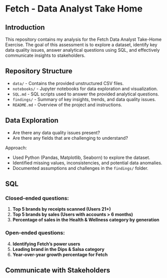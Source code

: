 # Fetch - Data Analyst Take Home

## Introduction
This repository contains my analysis for the Fetch Data Analyst Take-Home Exercise. The goal of this assessment is to explore a dataset, identify key data quality issues, answer analytical questions using SQL, and effectively communicate insights to stakeholders.

## Repository Structure
- `data/` - Contains the provided unstructured CSV files.
- `notebooks/` - Jupyter notebooks for data exploration and visualization.
- `SQL.md` - SQL scripts used to answer the provided analytical questions.
- `findings/` - Summary of key insights, trends, and data quality issues.
- `README.md` - Overview of the project and instructions.

## Data Exploration
- Are there any data quality issues present?
- Are there any fields that are challenging to understand?

Approach:
- Used Python (Pandas, Matplotlib, Seaborn) to explore the dataset.
- Identified missing values, inconsistencies, and potential data anomalies.
- Documented assumptions and challenges in the `findings/` folder.

## SQL
### Closed-ended questions:
1. **Top 5 brands by receipts scanned (Users 21+)**
2. **Top 5 brands by sales (Users with accounts > 6 months)**
3. **Percentage of sales in the Health & Wellness category by generation**

### Open-ended questions:
4. **Identifying Fetch’s power users**
5. **Leading brand in the Dips & Salsa category**
6. **Year-over-year growth percentage for Fetch**

## Communicate with Stakeholders
